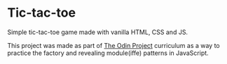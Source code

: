 # Tic-tac-toe

Simple tic-tac-toe game made with vanilla HTML, CSS and JS.

This project was made as part of
[The Odin Project](https://theodinproject.com) curriculum as a 
way to practice the factory and revealing module(iffe) patterns 
in JavaScript.
